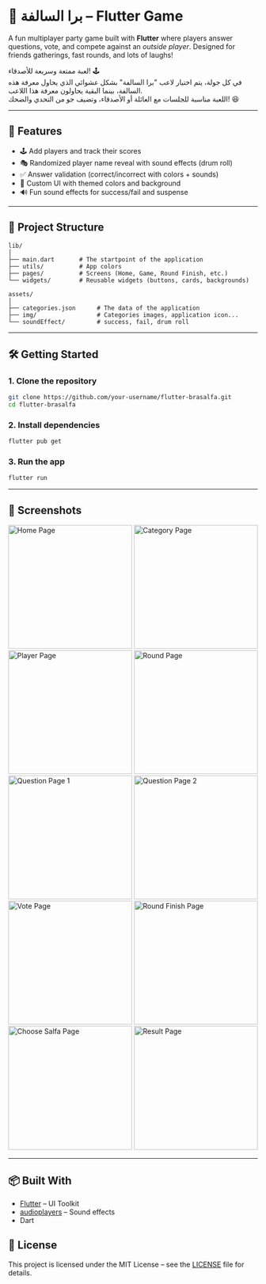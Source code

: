 # 🎉 برا السالفة – Flutter Game

A fun multiplayer party game built with **Flutter** where players answer questions, vote, and compete against an *outside player*. Designed for friends gatherings, fast rounds, and lots of laughs!

لعبة ممتعة وسريعة للأصدقاء! 🕹️  
في كل جولة، يتم اختيار لاعب "برا السالفة" بشكل عشوائي الذي يحاول معرفة هذه السالفة، بينما البقية يحاولون معرفة هذا اللاعب.   
اللعبة مناسبة للجلسات مع العائلة أو الأصدقاء، وتضيف جو من التحدي والضحك! 😆  

---

## 🚀 Features

- 🕹️ Add players and track their scores  
- 🎭 Randomized player name reveal with sound effects (drum roll)  
- ✅ Answer validation (correct/incorrect with colors + sounds)  
- 🎨 Custom UI with themed colors and background  
- 🔊 Fun sound effects for success/fail and suspense  

---

## 📂 Project Structure

```
lib/
│
├── main.dart       # The startpoint of the application
├── utils/          # App colors
├── pages/          # Screens (Home, Game, Round Finish, etc.)
└── widgets/        # Reusable widgets (buttons, cards, backgrounds)

assets/
│
├── categories.json      # The data of the application
├── img/                 # Categories images, application icon...
└── soundEffect/         # success, fail, drum roll
```

---

## 🛠️ Getting Started

### 1. Clone the repository

```bash
git clone https://github.com/your-username/flutter-brasalfa.git
cd flutter-brasalfa
```

### 2. Install dependencies

```bash
flutter pub get
```

### 3. Run the app

```bash
flutter run
```

---

## 📸 Screenshots  

<p float="left">
  <img src="assets/screenshots/homePage.png" alt="Home Page" width="250"/>
  <img src="assets/screenshots/categoryPage.png" alt="Category Page" width="250"/>
  <img src="assets/screenshots/playerPage.png" alt="Player Page" width="250"/>
  <img src="assets/screenshots/roundPage.png" alt="Round Page" width="250"/>
  <img src="assets/screenshots/questionPage1.png" alt="Question Page 1" width="250"/>
  <img src="assets/screenshots/questionPage2.png" alt="Question Page 2" width="250"/>
  <img src="assets/screenshots/votePage.png" alt="Vote Page" width="250"/>
  <img src="assets/screenshots/roundFinishPage.png" alt="Round Finish Page" width="250"/>
  <img src="assets/screenshots/chooseSalfaPage.png" alt="Choose Salfa Page" width="250"/>
  <img src="assets/screenshots/resultPage.png" alt="Result Page" width="250"/>
</p>

---

## 📦 Built With

- [Flutter](https://flutter.dev/) – UI Toolkit  
- [audioplayers](https://pub.dev/packages/audioplayers) – Sound effects  
- Dart  


## 📄 License

This project is licensed under the MIT License – see the [LICENSE](LICENSE) file for details.
